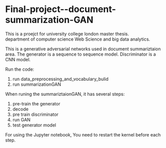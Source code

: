# Final-project--document-summarization-GAN
This is a proejct for university college london master thesis.  
department of computer science 
Web Science and big data analytics. 


This is a generative adversarial networks used in document summariztaion area. 
The generator is a sequence to sequence model.
Discriminator is a CNN model. 


Run the code:
1) run data_preprocessing_and_vocabulary_bulid
2) run summarizationGAN

When runing the summariztaionGAN, it has several steps: 
1) pre-train the generator
2) decode  
3) pre train discriminator
4) run GAN 
5) test generator model 

For using the Jupyter notebook, You need to restart the kernel before each step. 
